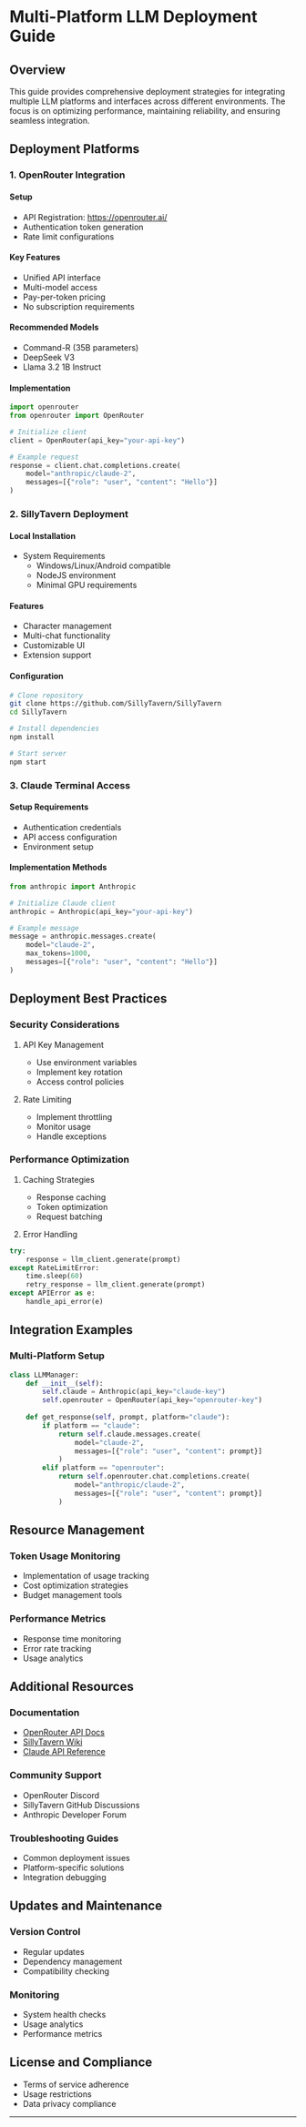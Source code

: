 # Multi-Platform LLM Deployment Guide

## Overview

This guide provides comprehensive deployment strategies for integrating multiple LLM platforms and interfaces across different environments. The focus is on optimizing performance, maintaining reliability, and ensuring seamless integration.

## Deployment Platforms

### 1. OpenRouter Integration

#### Setup

- API Registration: <https://openrouter.ai/>
- Authentication token generation
- Rate limit configurations

#### Key Features

- Unified API interface
- Multi-model access
- Pay-per-token pricing
- No subscription requirements

#### Recommended Models

- Command-R (35B parameters)
- DeepSeek V3
- Llama 3.2 1B Instruct

#### Implementation

```python
import openrouter
from openrouter import OpenRouter

# Initialize client
client = OpenRouter(api_key="your-api-key")

# Example request
response = client.chat.completions.create(
    model="anthropic/claude-2",
    messages=[{"role": "user", "content": "Hello"}]
)
```

### 2. SillyTavern Deployment

#### Local Installation

- System Requirements
  - Windows/Linux/Android compatible
  - NodeJS environment
  - Minimal GPU requirements

#### Features

- Character management
- Multi-chat functionality
- Customizable UI
- Extension support

#### Configuration

```bash
# Clone repository
git clone https://github.com/SillyTavern/SillyTavern
cd SillyTavern

# Install dependencies
npm install

# Start server
npm start
```

### 3. Claude Terminal Access

#### Setup Requirements

- Authentication credentials
- API access configuration
- Environment setup

#### Implementation Methods

```python
from anthropic import Anthropic

# Initialize Claude client
anthropic = Anthropic(api_key="your-api-key")

# Example message
message = anthropic.messages.create(
    model="claude-2",
    max_tokens=1000,
    messages=[{"role": "user", "content": "Hello"}]
)
```

## Deployment Best Practices

### Security Considerations

1. API Key Management
   - Use environment variables
   - Implement key rotation
   - Access control policies

2. Rate Limiting
   - Implement throttling
   - Monitor usage
   - Handle exceptions

### Performance Optimization

1. Caching Strategies
   - Response caching
   - Token optimization
   - Request batching

2. Error Handling

```python
try:
    response = llm_client.generate(prompt)
except RateLimitError:
    time.sleep(60)
    retry_response = llm_client.generate(prompt)
except APIError as e:
    handle_api_error(e)
```

## Integration Examples

### Multi-Platform Setup

```python
class LLMManager:
    def __init__(self):
        self.claude = Anthropic(api_key="claude-key")
        self.openrouter = OpenRouter(api_key="openrouter-key")
        
    def get_response(self, prompt, platform="claude"):
        if platform == "claude":
            return self.claude.messages.create(
                model="claude-2",
                messages=[{"role": "user", "content": prompt}]
            )
        elif platform == "openrouter":
            return self.openrouter.chat.completions.create(
                model="anthropic/claude-2",
                messages=[{"role": "user", "content": prompt}]
            )
```

## Resource Management

### Token Usage Monitoring

- Implementation of usage tracking
- Cost optimization strategies
- Budget management tools

### Performance Metrics

- Response time monitoring
- Error rate tracking
- Usage analytics

## Additional Resources

### Documentation

- [OpenRouter API Docs](https://openrouter.ai/docs)
- [SillyTavern Wiki](https://docs.sillytavern.app/)
- [Claude API Reference](https://docs.anthropic.com/claude/reference)

### Community Support

- OpenRouter Discord
- SillyTavern GitHub Discussions
- Anthropic Developer Forum

### Troubleshooting Guides

- Common deployment issues
- Platform-specific solutions
- Integration debugging

## Updates and Maintenance

### Version Control

- Regular updates
- Dependency management
- Compatibility checking

### Monitoring

- System health checks
- Usage analytics
- Performance metrics

## License and Compliance

- Terms of service adherence
- Usage restrictions
- Data privacy compliance

---

